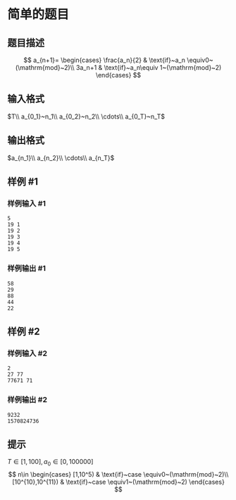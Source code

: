 # 简单的题目

## 题目描述

$$
a_{n+1}=
\begin{cases}
\frac{a_n}{2} & \text{if}~a_n \equiv0~(\mathrm{mod}~2)\\
3a_n+1 & \text{if}~a_n\equiv 1~(\mathrm{mod}~2)
\end{cases}
$$

## 输入格式

$T\\
a_{0_1}~n_1\\
a_{0_2}~n_2\\
\cdots\\
a_{0_T}~n_T$

## 输出格式

$a_{n_1}\\
a_{n_2}\\
\cdots\\
a_{n_T}$

## 样例 #1

### 样例输入 #1

```
5
19 1
19 2
19 3
19 4
19 5
```

### 样例输出 #1

```
58
29
88
44
22
```

## 样例 #2

### 样例输入 #2

```
2
27 77
77671 71
```

### 样例输出 #2

```
9232
1570824736
```

## 提示

$T\in[1,100],a_0\in [0,100000]$
$$
n\in
\begin{cases}
[1,10^5) & \text{if}~case \equiv0~(\mathrm{mod}~2)\\
[10^{10},10^{11}) & \text{if}~case \equiv1~(\mathrm{mod}~2)
\end{cases}
$$